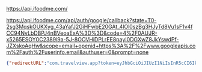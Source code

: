 
https://api.ifoodme.com/



https://api.ifoodme.com/api/auth/google/callback?state=T0-2sg3MqskOUKXyg_43aYafJ2GiHFwbE20GAt_4lOl0szBg3HJyTd8Vu1sF1v4fCC94NvLbDBPJ4nBVeoaExA%3D%3D&code=4%2F0AUJR-x5265ESOY0C2389l9a-5J-8OOVHiDPLrEE8payI0DGXwZ8JkYswdPf-JZXskoAqHw&scope=email+openid+https%3A%2F%2Fwww.googleapis.com%2Fauth%2Fuserinfo.email&authuser=0&prompt=none

```json
{"redirectURL":"com.travelview.app?token=eyJhbGciOiJIUzI1NiIsInR5cCI6IkpXVCJ9.eyJhdmF0YXIiOiJodHRwczovL2xoMy5nb29nbGV1c2VyY29udGVudC5jb20vYS0vQUxWLVVqVk0xQ3l1M29velc4QWFFV3RvT2NZaTlCOS1QVEFUM2VQSWl5WU5nWldGME5aUGFwODk9czk2LWMiLCJlbWFpbCI6Indhbmd5aWJ1MTIzQGdtYWlsLmNvbSIsImV4cCI6MTc0ODQ0NTMzNSwibmFtZSI6IiIsInVzZXJfaWQiOjF9.XMHx7iY7juBvCC62YMlncsYoAZLmW1KA2K01SYVsrA0","token":"eyJhbGciOiJIUzI1NiIsInR5cCI6IkpXVCJ9.eyJhdmF0YXIiOiJodHRwczovL2xoMy5nb29nbGV1c2VyY29udGVudC5jb20vYS0vQUxWLVVqVk0xQ3l1M29velc4QWFFV3RvT2NZaTlCOS1QVEFUM2VQSWl5WU5nWldGME5aUGFwODk9czk2LWMiLCJlbWFpbCI6Indhbmd5aWJ1MTIzQGdtYWlsLmNvbSIsImV4cCI6MTc0ODQ0NTMzNSwibmFtZSI6IiIsInVzZXJfaWQiOjF9.XMHx7iY7juBvCC62YMlncsYoAZLmW1KA2K01SYVsrA0","user":{"avatar":"https://lh3.googleusercontent.com/a-/ALV-UjVM1Cyu3oozW8AaEWtoOcYi9B9-PTAT3ePIiyYNgZWF0NZPap89=s96-c","email":"wangyibu123@gmail.com","name":"","user_id":1}}
```